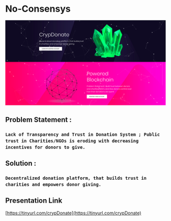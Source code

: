 # No-Consensys
![Screenshot](/image.png "Home Page")

## Problem Statement : 
### `Lack of Transparency and Trust in Donation System ; Public trust in Charities/NGOs is eroding with decreasing incentives for donors to give.`
## Solution :
### `Decentralized donation platform, that builds trust in charities and empowers donor giving.`

## Presentation Link 
[https://tinyurl.com/crypDonate](https://tinyurl.com/crypDonate)

